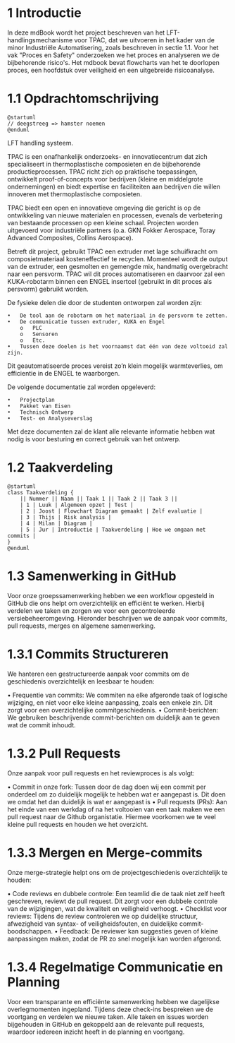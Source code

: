 # 1 Introductie
In deze mdBook wordt het project beschreven van het LFT-handlingsmechanisme voor TPAC, dat we uitvoeren in het kader van de minor Industriële Automatisering, zoals beschreven in sectie 1.1. Voor het vak "Proces en Safety" onderzoeken we het proces en analyseren we de bijbehorende risico's. Het mdbook bevat flowcharts van het te doorlopen proces, een hoofdstuk over veiligheid en een uitgebreide risicoanalyse.


# 1.1 Opdrachtomschrijving

```
@startuml
// deegstreeg => hamster noemen
@enduml
```
LFT handling systeem.

TPAC is een onafhankelijk onderzoeks- en innovatiecentrum dat zich specialiseert in thermoplastische composieten en de bijbehorende productieprocessen. TPAC richt zich op praktische toepassingen, ontwikkelt proof-of-concepts voor bedrijven (kleine en middelgrote ondernemingen) en biedt expertise en faciliteiten aan bedrijven die willen innoveren met thermoplastische composieten.

TPAC biedt een open en innovatieve omgeving die gericht is op de ontwikkeling van nieuwe materialen en processen, evenals de verbetering van bestaande processen op een kleine schaal. Projecten worden uitgevoerd voor industriële partners (o.a. GKN Fokker Aerospace, Toray Advanced Composites, Collins Aerospace). 

Betreft dit project, gebruikt TPAC een extruder met lage schuifkracht om composietmateriaal kosteneffectief te recyclen. Momenteel wordt de output van de extruder, een gesmolten en gemengde mix, handmatig overgebracht naar een persvorm. TPAC wil dit proces automatiseren en daarvoor zal een KUKA-robotarm binnen een ENGEL insertcel (gebruikt in dit proces als persvorm) gebruikt worden.
  
De fysieke delen die door de studenten ontworpen zal worden zijn:

    •	De tool aan de robotarm om het materiaal in de persvorm te zetten.
    •	De communicatie tussen extruder, KUKA en Engel
        o	PLC
        o	Sensoren
        o	Etc.
    •	Tussen deze doelen is het voornaamst dat één van deze voltooid zal zijn.

Dit geautomatiseerde proces vereist zo’n klein mogelijk warmteverlies, om efficientie in de ENGEL te waarborgen. 

De volgende documentatie zal worden opgeleverd:

    •	Projectplan
    •	Pakket van Eisen
    •	Technisch Ontwerp
    •	Test- en Analyseverslag

Met deze documenten zal de klant alle relevante informatie hebben wat nodig is voor besturing en correct gebruik van het ontwerp. 


# 1.2 Taakverdeling

```
@startuml
class Taakverdeling {
    || Nummer || Naam || Taak 1 || Taak 2 || Taak 3 ||
    | 1 | Luuk | Algemeen opzet | Test |
    | 2 | Joost | Flowchart Diagram gemaakt | Zelf evaluatie |
    | 3 | Thijs | Risk analysis |
    | 4 | Milan | Diagram |
    | 5 | Jur | Introductie | Taakverdeling | Hoe we omgaan met commits |
}
@enduml
```
# 1.3 Samenwerking in GitHub

Voor onze groepssamenwerking hebben we een workflow opgesteld in GitHub die ons helpt om overzichtelijk en efficiënt te werken. Hierbij verdelen we taken en zorgen we voor een gecontroleerde versiebeheeromgeving. Hieronder beschrijven we de aanpak voor commits, pull requests, merges en algemene samenwerking.

# 1.3.1 Commits Structureren

We hanteren een gestructureerde aanpak voor commits om de geschiedenis overzichtelijk en leesbaar te houden:

• Frequentie van commits: We commiten na elke afgeronde taak of logische wijziging, en niet voor elke kleine aanpassing, zoals een enkele zin. Dit zorgt voor een overzichtelijke commitgeschiedenis.
• Commit-berichten: We gebruiken beschrijvende commit-berichten om duidelijk aan te geven wat de commit inhoudt.
    
# 1.3.2 Pull Requests

Onze aanpak voor pull requests en het reviewproces is als volgt:

• Commit in onze fork: Tussen door de dag doen wij een commit per onderdeel om zo duidelijk mogelijk te hebben wat er aangepast is. Dit doen we omdat het dan duidelijk is wat er aangepast is
• Pull requests (PRs): Aan het einde van een werkdag of na het voltooien van een taak maken we een pull request naar de Github organistatie. Hiermee voorkomen we te veel kleine pull requests en houden we het overzicht.
    
# 1.3.3 Mergen en Merge-commits

Onze merge-strategie helpt ons om de projectgeschiedenis overzichtelijk te houden:
    
• Code reviews en dubbele controle: Een teamlid die de taak niet zelf heeft geschreven, reviewt de pull request. Dit zorgt voor een dubbele controle van de wijzigingen, wat de kwaliteit en veiligheid verhoogt.
• Checklist voor reviews: Tijdens de review controleren we op duidelijke structuur, afwezigheid van syntax- of veiligheidsfouten, en duidelijke commit-boodschappen.
• Feedback: De reviewer kan suggesties geven of kleine aanpassingen maken, zodat de PR zo snel mogelijk kan worden afgerond.
    

# 1.3.4 Regelmatige Communicatie en Planning

Voor een transparante en efficiënte samenwerking hebben we dagelijkse overlegmomenten ingepland. Tijdens deze check-ins bespreken we de voortgang en verdelen we nieuwe taken. Alle taken en issues worden bijgehouden in GitHub en gekoppeld aan de relevante pull requests, waardoor iedereen inzicht heeft in de planning en voortgang.